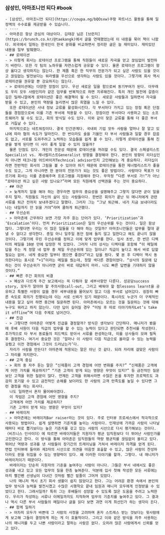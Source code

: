 ### 삼성인, 아마조니언 되다 #book
	- [삼성인, 아마조니언 되다](https://coupa.ng/bQOsxw)쿠팡 파트너스 활동을 통해 일정액의 수수료를 제공받을 수 있습니다.
	- ----
	- 아마존은 항상 관심의 대상이다. 김태강 님은 [브런치](https://brunch.co.kr/@taekangk)에서 글을 연재했었는데 이 내용을 묶어 책이 나왔다. 외국에서 일하는 한국인이 한국 문화를 비교하면서 정리한 글은 늘 재미있다. 재미있던 내용을 일부 발췌했다.
	- ## 로테이션
	- > 이렇게 회사는 로테이션 프로그램을 통해 직원들이 새로운 자극을 얻고 끊임없이 발전하기 바란다. 또한 각 팀의 노하우를 자연스럽게 공유할 수 있다. 물론 로테이션 프로그램이 항상 옳다고 생각하지는 않는다. 한 제품 혹은 한 직무의 전문가가 되고 싶은 사람도 있을 것이고 끊임없는 발전보다는 워라밸을 우선으로 생각하는 사람도 있을 것이다. 그렇기에 회사 역시 로테이션을 권유할 뿐 강요하지는 않는다.
	- > 로테이션에는 다양한 장점이 있다. 우선 새로운 일을 함으로써 동기부여가 된다. 아무래도 우리 모두 사람인지라 같은 업무를 반복적으로 하면 지루해진다. 특히 개인 발전에 갈증이 깊은 밀레니얼에게 로테이션은 좋은 해결책이 될 수 있다. 새로운 사람들과 일하면서 자극을 받을 수 있고, 본인의 역량을 늘리면서 많은 희열을 느낄 수 있다.
	  또한 로테이션은 사내 정보 교류를 활성화시킨다. 각 부서마다 가지고 있는 장점 혹은 단점들을 경험함으로써 이를 기존 부서에 적용할 수 있다. 장점이란 부서마다 사용하고 있는 소프트웨어가 될 수도 있고, 회의 방식일 수도 있다. 이와 같이 잦은 교류를 통해 더 좋은 부서로 거듭날 수 있다.
	  마지막으로는 네트워킹이다. 결국 인간관계다. 국내외 기업 모두 사람을 얼마나 잘 알고 있냐에 따라 협의 속도가 달라진다. 한 번이라도 술을 기울인 타 부서 사람들과 일할 경우 잡음도 없고, 서로를 도와주려고 노력하는 모습들을 쉽게 볼 수 있다. 이렇게 로테이션을 통해 친분을 쌓게 된다면 더 사이 좋게 일할 수 있지 않을까?
	  물론 단점도 있다. 개인의 전문성 때문에 로테이션을 꺼려할 수도 있다. 결국 스페셜리스트Specialist vs. 제너럴리스트Generalist 방향을 결정해야 한다. 본인의 방향이 리더십인지 아니면 테크니컬 어드바이저Technical advisor인지 고민해보는 게 중요하다. 리더십이라면 전반적인 회사의 그림을 볼 수 있어야 하기 때문에 로테이션을 통한 제너럴리스트가 좋을 수도 있고, 그게 아니라면 한 분야의 전문가가 되는 것도 좋은 방법이다. 사람마다 목표가 다르기에 회사는 이를 존중해주며 프로그램을 지원해야 한다. 무작정 “다른 부서로 가!”가 아닌 “로테이션 하고 싶은 사람 있나요?”라며 모든 직원에게 선택권을 주는 것이 중요하다.
	- ## 야근
	- > 늦게까지 일을 해야 하는 경우라면 업무의 중요성을 설명해주고 그렇지 않다면 굳이 일을 주지 말자. 직원들도 자신의 삶이 있는 사람들이다. 한번은 회의가 끝난 뒤 매니저에게 관련 서류를 퇴근 전까지 보내주겠다고 말했다. 그러자 그는 “그냥 퇴근해. 네가 지금 보내더라도 나는 내일까지 안 읽을 거야”라며 쿨하게 퇴근했다.
	- ## 우선순위
	- > 아마존에 근무하다 보면 가장 자주 듣는 단어가 있다. ‘Prioritization’과 ‘Escalation’이다. 먼저 Prioritization은 일의 우선순위를 두는 것이다. 일은 항상 많다. 그렇다면 우리는 이 많은 일들을 다 해야 하는 것일까? 아마조니언들은 업무를 절대 끝낼 수 없다고 생각한다. 종일 아니 일주일 동안 잠에 들지 않고 일한다고 해도 끝나지 않을 것이다. 그렇기에 우린 우선순위를 정하고 이에 맞게 업무를 한다. 입사 초반, 한 번은 디렉터의 메일을 10분 만에 답장한 적 있었다. 그러자 나의 상사는 디렉터를 포함해 “이 메일에 답을 주는 게 정말 네 업무 중 제일 우선순위에 있는 일이냐? 직급이 높다고 해서 바로 답할 필요는 없어. 네게 중요한 일부터 했으면 좋겠다”라고 답을 줬다. 몇 분 후 디렉터 역시 동의한다라는 표시로 “+1”이라는 메일을 줬는데, 정말 색다른 경험이었다. “상사의 질문에 답하는 것이 우선순위가 아니라면 굳이 바로 대답하지 마라. 나도 빠른 답변을 기대하지 않을 것이다.”
	- ## 빠른 주간 회의의 비결
	- > 예상과 다르게 주간 보고에서는 꼭 다뤄야 할 세부사항만 다룬다. 성공담success story, 모두가 알아야 할 주의사항call-out, 그리고 배워야 할 점lessons learnt을 공유하고 특별한 사항이 없을 경우 세부내용을 물어보지 않고 다음 부서로 넘어갔다. 굉장히 빠른 속도로 회의가 진행되는데 이는 서로 신뢰가 있기 때문이다. 혹시라도 누군가 더 구체적인 내용을 알고 싶어 하면 중간에 질문하면 된다. 아마존에서는 모르는 것을 질문하는 것에 대해 누구도 뭐라고 하지 않는다. 다만 답이 길어질 경우 “미팅 후 따로 이야기하자Let’s take it offline”며 다음 주제로 넘어간다.
	- ## 진급
	- > 그렇다면 아마존은 어떻게 진급을 결정할까? 방식은 생각보다 간단하다. 매니저가 봤을 때 후배 사원이 다음 직급의 업무를 할 수 있는 능력이 있다고 판단되면 추천서를 작성한다. 추가적으로 타 부서 동료들의 피드백도 받아서 서류를 완성하는데, 이를 상사들이 모여 필독 후 결정한다. 여기서 중요한 것은 ‘얼마나 이 사람이 다음 직급으로 올라갈 수 있는 능력을 갖췄고 이전 경험에서 그것이 드러났는가’다.
	  자리가 사람을 만든다? 아마존에 적용되는 말은 아닌 것 같다. 되려 자리에 걸맞은 사람이 그 자리를 차지한다.
	- ## 고객 중심
	- > 회의 중 자주 듣는 말은 “신제품이 고객 경험에 어떤 변화를 주지?” “신제품은 고객에게 어떤 가치를 제공하지?” “기존 고객이 받게 되는 영향은 무엇이 있지?” 등 금전적인 질문보단 고객을 위한 질문이 많다. 언제든 고객을 위해서라면 수많은 돈을 투자한 프로젝트도 과감히 포기할 수 있고 금전적인 손해를 보더라도 한 사람의 고객 만족도를 높일 수 있다면 그런 결정을 하는 회사다. 
	  나도 일하면서 혼자 물어봐야겠다.
	  이 작업은 고객 경험에 어떤 영향을 주지?
	  고객에게 어떤 가치를 제공하지?
	  기존 고객이 받게 되는 영향은 무엇이 있지?
	- ## 바레이저
	- > 아마존에는 바레이저Bar raiser라는 것이 있다. 주로 인터뷰 프로세스에서 적극적으로 사용되는 방법이다. 쉽게 설명하면 기준치를 높이는 사람이다. 인재상에 가까운 사람이 나타날 때마다 바로 뽑기보다는 높은 기준치를 갖고 있는 사람의 시선으로 다시 평가해보는 것이다. 〈비즈니스 인사이더〉에 따르면 바레이저들은 지원자가 평균 임직원보다 더 뛰어난 사람인가를 고민한다고 한다. 이 방식을 통해 아마존은 임직원들의 역량 평균치를 끊임없이 올리고 있다. 뛰어난 역량과 성과를 낸 사람들이 장기간의 트레이닝을 거쳐서 바레이저 자격을 얻게 된다. 면접 인터뷰에 들어와 제3자의 시선으로 의견을 마음껏 표출할 수 있고, 많은 사람이 찬성하더라도 판을 뒤집을 수 있는 영향력이 있다. 왜 이러한 이야기를 할까. 그렇다. 내 매니저가 바레이저이기 때문이다.
	  바레이저는 단순히 지원자의 기준을 높여주는 사람이 아니다. 그들은 부서 내에서도 좋은 성과를 내고 있고 모든 업무의 질을 한층 높여준다. 덕분에 입사 첫해 작성한 모든 서류에는 마치 빨간펜 선생님이 다녀간 것처럼 빨간 밑줄이 그어져 있었다.
	  나의 매니저 역시 초기 회사 생활이 쉽지 않았다고 한다. 그는 어려운 환경 속에서 본인의 업무 방식과 능력을 발전시켰고 수많은 시행착오 끝내 임원과 매니저 모두에게 인정받을 수 있었다고 한다. 그래서일까? 특히 그는 후배들이 성장할 수 있도록 많은 도움을 주려고 노력한다. 우리가 작성하는 서류나 이메일까지도 지적하며 업무의 기준치를 높여주고 있다. 그 결과 나 역시 다른 부서 사람들의 메일이나 글을 읽다 보면 과연 이게 최선인가 하는 생각이 든다.
	- ## 함께 일하기
	- > 어차피 모두가 바쁜데 그 사람의 사정을 고려하며 혼자 스트레스 받는 것보다는 윗사람에게 보고해 그들이 결정하게 하는 게 더 효율적이다. 그리고 이와 같은 방식을 자주 사용하는 나의 매니저를 두고 나쁜 사람이라고 말하는 사람은 없다. 오히려 많은 사람에게서 신뢰를 얻고 있다.